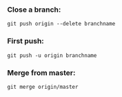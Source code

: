 ### Close a branch:

`git push origin --delete branchname`

### First push:

`git push -u origin branchname`

### Merge from master:

`git merge origin/master`